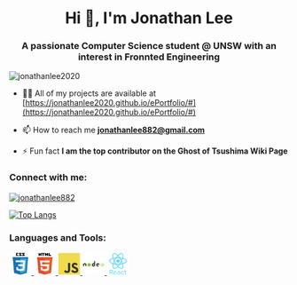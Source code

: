

<h1 align="center">Hi 👋, I'm Jonathan Lee</h1>
<h3 align="center">A passionate Computer Science student @ UNSW with an interest in Fronnted Engineering</h3>

<p align="left"> <img src="https://komarev.com/ghpvc/?username=jonathanlee2020&label=Profile%20views&color=0e75b6&style=flat" alt="jonathanlee2020" /> </p>

- 👨‍💻 All of my projects are available at [https://jonathanlee2020.github.io/ePortfolio/#](https://jonathanlee2020.github.io/ePortfolio/#)

- 📫 How to reach me **jonathanlee882@gmail.com**

- ⚡ Fun fact **I am the top contributor on the Ghost of Tsushima Wiki Page**

<h3 align="left">Connect with me:</h3>
<p align="left">
<a href="https://www.leetcode.com/jonathanlee882" target="blank"><img align="center" src="https://raw.githubusercontent.com/rahuldkjain/github-profile-readme-generator/master/src/images/icons/Social/leet-code.svg" alt="jonathanlee882" height="30" width="40" /></a>
</p>

[![Top Langs](https://github-readme-stats.vercel.app/api/top-langs/?username=JonathanLee2020&layout=donut)](https://github.com/JonathanLee2020/github-readme-stats)

<h3 align="left">Languages and Tools:</h3>
<p align="left"> <a href="https://www.w3schools.com/css/" target="_blank" rel="noreferrer"> <img src="https://raw.githubusercontent.com/devicons/devicon/master/icons/css3/css3-original-wordmark.svg" alt="css3" width="40" height="40"/> </a> <a href="https://www.w3.org/html/" target="_blank" rel="noreferrer"> <img src="https://raw.githubusercontent.com/devicons/devicon/master/icons/html5/html5-original-wordmark.svg" alt="html5" width="40" height="40"/> </a> <a href="https://developer.mozilla.org/en-US/docs/Web/JavaScript" target="_blank" rel="noreferrer"> <img src="https://raw.githubusercontent.com/devicons/devicon/master/icons/javascript/javascript-original.svg" alt="javascript" width="40" height="40"/> </a> <a href="https://nodejs.org" target="_blank" rel="noreferrer"> <img src="https://raw.githubusercontent.com/devicons/devicon/master/icons/nodejs/nodejs-original-wordmark.svg" alt="nodejs" width="40" height="40"/> </a> <a href="https://reactjs.org/" target="_blank" rel="noreferrer"> <img src="https://raw.githubusercontent.com/devicons/devicon/master/icons/react/react-original-wordmark.svg" alt="react" width="40" height="40"/> </a> </p>



<!--
**JonathanLee2020/JonathanLee2020** is a ✨ _special_ ✨ repository because its `README.md` (this file) appears on your GitHub profile.

Here are some ideas to get you started:

- 🔭 I’m currently working on ...
- 🌱 I’m currently learning ...
- 👯 I’m looking to collaborate on ...
- 🤔 I’m looking for help with ...
- 💬 Ask me about ...
- 📫 How to reach me: ...
- 😄 Pronouns: ...
- ⚡ Fun fact: ...
-->
